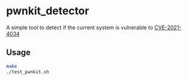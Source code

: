 # pwnkit_detector



A simple tool to detect if the current system is vulnerable to [CVE-2021-4034](https://blog.qualys.com/vulnerabilities-threat-research/2022/01/25/pwnkit-local-privilege-escalation-vulnerability-discovered-in-polkits-pkexec-cve-2021-4034)



## Usage

```bash
make
./test_pwnkit.sh
```

